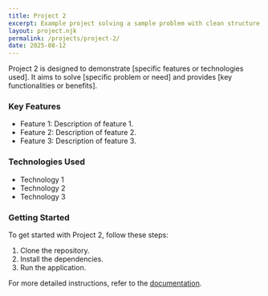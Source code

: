 ```yaml
---
title: Project 2
excerpt: Example project solving a sample problem with clean structure.
layout: project.njk
permalink: /projects/project-2/
date: 2025-08-12
---
```


Project 2 is designed to demonstrate [specific features or technologies used]. It aims to solve [specific problem or need] and provides [key functionalities or benefits].

### Key Features

- Feature 1: Description of feature 1.
- Feature 2: Description of feature 2.
- Feature 3: Description of feature 3.

### Technologies Used

- Technology 1
- Technology 2
- Technology 3

### Getting Started

To get started with Project 2, follow these steps:

1. Clone the repository.
2. Install the dependencies.
3. Run the application.

For more detailed instructions, refer to the [documentation](https://example.com/link-to-documentation).
